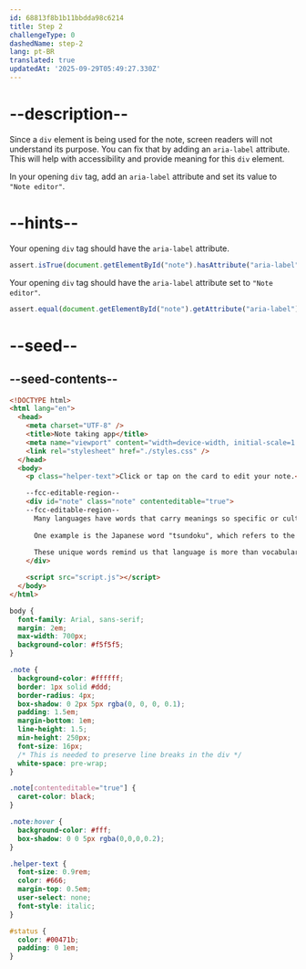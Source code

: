 ```yaml
---
id: 68813f8b1b11bbdda98c6214
title: Step 2
challengeType: 0
dashedName: step-2
lang: pt-BR
translated: true
updatedAt: '2025-09-29T05:49:27.330Z'
---
```


# --description--

Since a `div` element is being used for the note, screen readers will not understand its purpose. You can fix that by adding an `aria-label` attribute. This will help with accessibility and provide meaning for this `div` element. 

In your opening `div` tag, add an `aria-label` attribute and set its value to `"Note editor"`.

# --hints--

Your opening `div` tag should have the `aria-label` attribute.

```js
assert.isTrue(document.getElementById("note").hasAttribute("aria-label"));
```

Your opening `div` tag should have the `aria-label` attribute set to `"Note editor"`.

```js
assert.equal(document.getElementById("note").getAttribute("aria-label"), "Note editor");
```

# --seed--

## --seed-contents--

```html
<!DOCTYPE html>
<html lang="en">
  <head>
    <meta charset="UTF-8" />
    <title>Note taking app</title>
    <meta name="viewport" content="width=device-width, initial-scale=1.0" />
    <link rel="stylesheet" href="./styles.css" />
  </head>
  <body>
    <p class="helper-text">Click or tap on the card to edit your note.</p>

    --fcc-editable-region--
    <div id="note" class="note" contenteditable="true">
    --fcc-editable-region--
      Many languages have words that carry meanings so specific or culturally rooted that they can't be neatly translated into English. 
        
      One example is the Japanese word "tsundoku", which refers to the habit of acquiring books and letting them pile up unread, something many book lovers can relate to. Another is the Portuguese word "saudade", describing a deep, bittersweet longing for something or someone that is absent. Meanwhile, the French word "Dépaysement" captures the disorienting yet exciting feeling of being in a new place, far from home.
        
      These unique words remind us that language is more than vocabulary: it's a window into the values, habits, and emotions of the cultures that create it.
    </div>

    <script src="script.js"></script>
  </body>
</html>
```

```css
body {
  font-family: Arial, sans-serif;
  margin: 2em;
  max-width: 700px;
  background-color: #f5f5f5;
}

.note {
  background-color: #ffffff;
  border: 1px solid #ddd;
  border-radius: 4px;
  box-shadow: 0 2px 5px rgba(0, 0, 0, 0.1);
  padding: 1.5em;
  margin-bottom: 1em;
  line-height: 1.5;
  min-height: 250px;
  font-size: 16px;
  /* This is needed to preserve line breaks in the div */
  white-space: pre-wrap;
}

.note[contenteditable="true"] {
  caret-color: black;
}

.note:hover {
  background-color: #fff;
  box-shadow: 0 0 5px rgba(0,0,0,0.2);
}

.helper-text {
  font-size: 0.9rem;
  color: #666;
  margin-top: 0.5em;
  user-select: none;
  font-style: italic;
}

#status {
  color: #00471b;
  padding: 0 1em;
}
```
